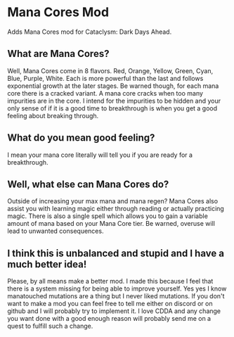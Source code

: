 # Mana Cores Mod
Adds Mana Cores mod for Cataclysm: Dark Days Ahead.
## What are Mana Cores?
Well, Mana Cores come in 8 flavors. Red, Orange, Yellow, Green, Cyan, Blue, Purple, White. Each is more powerful than the last and follows exponential growth at the later stages. Be warned though, for each mana core there is a cracked variant. A mana core cracks when too many impurities are in the core. I intend for the impurities to be hidden and your only sense of if it is a good time to breakthrough is when you get a good feeling about breaking through. 
## What do you mean good feeling?
I mean your mana core literally will tell you if you are ready for a breakthrough.
## Well, what else can Mana Cores do?
Outside of increasing your max mana and mana regen? Mana Cores also assist you with learning magic either through reading or actually practicing magic. There is also a single spell which allows you to gain a variable amount of mana based on your Mana Core tier. Be warned, overuse will lead to unwanted consequences.
## I think this is unbalanced and stupid and I have a much better idea!
Please, by all means make a better mod. I made this because I feel that there is a system missing for being able to improve yourself. Yes yes I know manatouched mutations are a thing but I never liked mutations. If you don't want to make a mod you can feel free to tell me either on discord or on github and I will probably try to implement it. I love CDDA and any change you want done with a good enough reason will probably send me on a quest to fulfill such a change.
